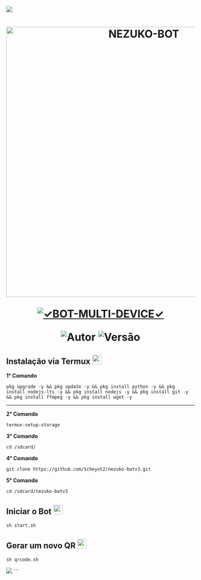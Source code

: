 <img src="https://readme-typing-svg.herokuapp.com/?font=mono&size=30&duration=4000&color=#FF00FF&center=falso&vCenter=falso&lines=𝐍𝐄𝐙𝐔𝐊𝐎-𝐁𝐎𝐓+𝐕3.5;1500 𝐂𝐎𝐌𝐀𝐍𝐃𝐎𝐒;𝐌𝐔𝐍𝐓𝐈 -𝐃𝐄𝐕𝐈𝐂𝐄;𝕸.𝕾𝖈𝖍𝖊𝖞𝖔𝖙-𝕯𝖔𝖒𝖎𝖓𝖆✰✰✰✰✰">      

<h1 align="center">
<p>
<img src= "https://telegra.ph/file/2a30b2d0a9c6a1691d805.jpg" alt="NEZUKO-BOT" width="720">
</p>

<p align="center">
<a href="#"><img title="✓BOT-MULTI-DEVICE✓" src="https://img.shields.io/badge/BOT MULTI DEVICE-blue?&style=for-the-badge"></a>
</p>

<p align="center">
<img title="Autor" src="https://img.shields.io/badge/Autor-@Daniel-orange.svg?style=for-the-badge&logo=github"></a>
<img title="Versão" src="https://img.shields.io/badge/Versão-3.5.0-orange.svg?style=for-the-badge&logo=github"></a>
</p>

## Instalação via Termux  <img src="https://user-images.githubusercontent.com/108157095/182052725-6568419a-6a9f-490a-85ea-90b94af694fe.png" height="25px">
**1° Comando**
```
pkg upgrade -y && pkg update -y && pkg install python -y && pkg install nodejs-lts -y && pkg install nodejs -y && pkg install git -y && pkg install ffmpeg -y && pkg install wget -y
```
---------------------------

**2° Comando**
```
termux-setup-storage
```
**3° Comando**
```
cd /sdcard/
```
**4° Comando**
```
git clone https://github.com/Scheyot2/nezuko-botv3.git
```
**5° Comando**
```
cd /sdcard/nezuko-botv3
```

## Iniciar o Bot  <img src="https://user-images.githubusercontent.com/108157095/182053901-78e4a217-51ba-42a3-8ec5-38ed978ad752.png" height="25px">
```
sh start.sh
```

## Gerar um novo QR  <img src="https://user-images.githubusercontent.com/108157095/182053978-d1a08952-4625-4e3f-b469-c8ebe4f22ac8.png" height="25px">
```
sh qrcode.sh
```




<img src="https://readme-typing-svg.herokuapp.com/?font=mono&size=30&duration=4000&color=00FFFF&center=falso&vCenter=falso&lines=𝖆 𝕽𝖊𝖆𝖑𝖊𝖟𝖆™𝕯𝖔𝖒𝖎𝖓𝖆🥂 ✰✰✰✰✰">      
```

